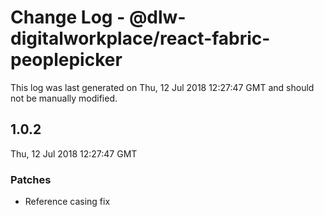 # Change Log - @dlw-digitalworkplace/react-fabric-peoplepicker

This log was last generated on Thu, 12 Jul 2018 12:27:47 GMT and should not be manually modified.

## 1.0.2

Thu, 12 Jul 2018 12:27:47 GMT

### Patches

- Reference casing fix
